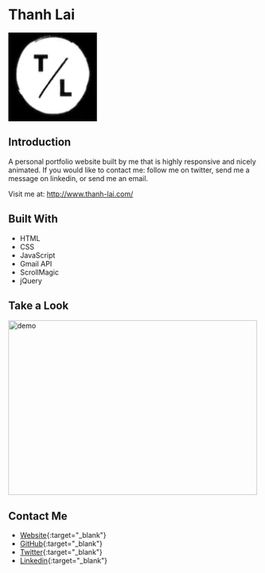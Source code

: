 # Thanh Lai
<img align="center" width="178" height="178"
     title="Size Limit logo" src="./images/favicon.png">

## Introduction
A personal portfolio website built by me that is highly responsive and nicely animated. If you would like to contact me: follow me on twitter, send me a message on linkedin, or send me an email.

Visit me at: http://www.thanh-lai.com/

## Built With

- HTML
- CSS
- JavaScript
- Gmail API
- ScrollMagic
- jQuery

## Take a Look

<img align="center" width="500" height="350"
     title="demo" src="./images/demo.gif">

## Contact Me

- [Website](http://www.thanh-lai.com/){:target="_blank"}
- [GitHub](https://github.com/Thanh-Lai){:target="_blank"}
- [Twitter](https://twitter.com/tlaiful){:target="_blank"}
- [Linkedin](https://www.linkedin.com/in/thanhlai/){:target="_blank"}
